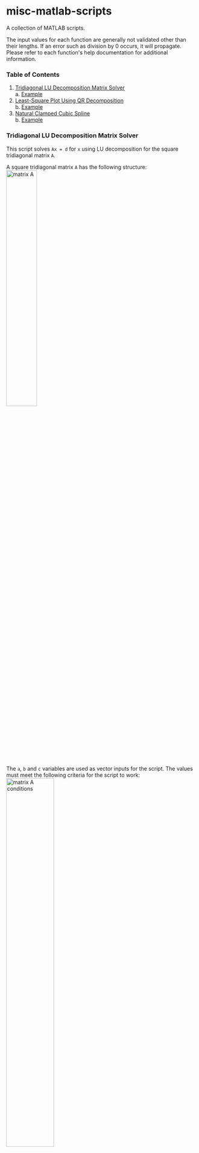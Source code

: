 # misc-matlab-scripts

A collection of MATLAB scripts.

The input values for each function are generally not validated other than their lengths. If an error such as division by 0 occurs, it will propagate. Please refer to each function's help documentation for additional information.

### Table of Contents

1. [Tridiagonal LU Decomposition Matrix Solver](#tridiagonal-lu-decomposition-matrix-solver)  
  a. [Example](#example)
2. [Least-Square Plot Using QR Decomposition](#least-square-plot-using-qr-decomposition)  
  b. [Example](#example-1)
3. [Natural Clamped Cubic Spline](#natural-clamped-cubic-spline-)  
  b. [Example](#example-2)

### Tridiagonal LU Decomposition Matrix Solver

This script solves `Ax = d` for `x` using LU decomposition for the square tridiagonal matrix `A`.

A square tridiagonal matrix `A` has the following structure:  
<img src="https://raw.githubusercontent.com/onezerosix/misc-matlab-scripts/master/pictures/tridiag_lu_decomp_A.png" width="40%" alt="matrix A">

The `a`, `b` and `c` variables are used as vector inputs for the script. The values must meet the following criteria for the script to work:  
<img src="https://raw.githubusercontent.com/onezerosix/misc-matlab-scripts/master/pictures/tridiag_lu_decomp_A_conditions.png" width="50%" alt="matrix A conditions">

The output includes vector `x` and vector `z` such that `z = Ux`. It also includes vectors `alpha` and `beta` such that:  
<img src="https://raw.githubusercontent.com/onezerosix/misc-matlab-scripts/master/pictures/tridiag_lu_decomp_LU.png" width="70%" alt="L and U matrices">

##### Example
```
>> [alpha, beta, z, x] = tridiag_lu_decomp([2;2;2;2;2], [1;1;1;1;1], [1;1;1;1;1], [3;4;4;4;3])

alpha =
    2.0000    1.5000    1.3333    1.2500    1.2000

beta =
         0    0.5000    0.6667    0.7500    0.8000
         
z =
    3.0000    2.5000    2.3333    2.2500    1.2000

x =
     1     1     1     1     1
```
### Least-Square Plot Using QR Decomposition

This script solves `Ax = y` for the n x 1 vector `x` in the least-square sense using QR decomposition. It also plots the least-square fit function along with the input coordinates for comparison.

The input n x 1 `basis` functions (with m x 1 input `t`) are used to form the m x n matrix `A`. For example, for n = 2 basis functions `b_1(t) = e^-t` and `b_2(t) = e^-2t` with m = 3 input coordinates given by `t = [0; 1; 2]` and `y = [0; 2; 1.06]`, we get the following 3 x 2 matrix:

```
    [ e^0   e^0  ]
A = [ e^-1  e^-2 ]
    [ e^-2  e^-4 ]
```

##### Example

```
>> [x] = lsquare_plot_with_qr([0;.5;1;1.3;2;3], [0;1.6;2;1.93;1.06;0.38], {@(t)exp(-t), @(t)exp(-2*t)})

x =
    8.3282
   -8.4245
```
<img src="https://raw.githubusercontent.com/onezerosix/misc-matlab-scripts/master/pictures/lsquare_plot_with_qr_example_graph.png" width="50%" alt="example plot">

### Natural Clamped Cubic Spline Plot

This script interpolates given coordinates to find a natural clamped cubic spline function and plots the results.

The output includes vectors for the intially unknown variables in the spline function S. See the help docs for more info.

##### Example

```
>> [m,a,b] = nat_clamped_cubic_spline([0;.5;1;1.3;2;3], [0;1.6;2;1.93;1.06;0.38])

m =
         0   -6.9356   -1.0575   -3.4675    1.7072         0

a =
         0    3.7780    6.7195    3.1617    0.7755

b =
    3.7780    4.0881    6.6067    1.3151    0.3800
```

<img src="https://raw.githubusercontent.com/onezerosix/misc-matlab-scripts/master/pictures/nat_clamped_cubic_spline_example_graph.png" width="50%" alt="example plot">
